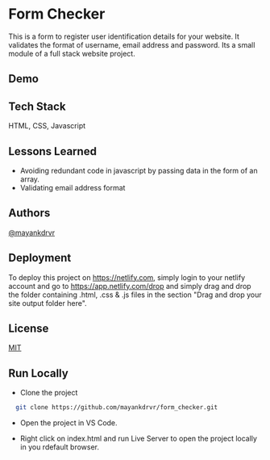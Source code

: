 
# Form Checker

This is a form to register user identification details for your website. It validates the format of username, email address and password. Its a small module of a full stack website project. 


## Demo




## Tech Stack

HTML, CSS, Javascript



## Lessons Learned
- Avoiding redundant code in javascript by passing data in the form of an array. 
- Validating email address format


## Authors

[@mayankdrvr](https://www.github.com/mayankdrvr)


## Deployment

To deploy this project on https://netlify.com, simply login to your netlify account and go to https://app.netlify.com/drop and simply drag and drop the folder containing .html, .css & .js files in the section "Drag and drop your site output folder here".




## License

[MIT](https://choosealicense.com/licenses/mit/)


## Run Locally

- Clone the project

```bash
  git clone https://github.com/mayankdrvr/form_checker.git
```
- Open the project in VS Code.

- Right click on index.html and run Live Server to open the project locally in you rdefault browser.

